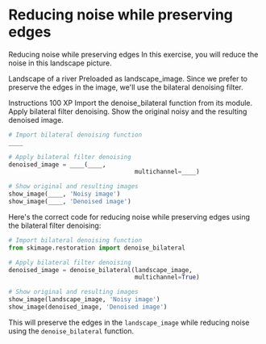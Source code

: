 # Reducing noise while preserving edges

Reducing noise while preserving edges
In this exercise, you will reduce the noise in this landscape picture.

Landscape of a river
Preloaded as landscape_image.
Since we prefer to preserve the edges in the image, we'll use the bilateral denoising filter.

Instructions
100 XP
Import the denoise_bilateral function from its module.
Apply bilateral filter denoising.
Show the original noisy and the resulting denoised image.


```py
# Import bilateral denoising function
____

# Apply bilateral filter denoising
denoised_image = ____(____, 
                                   multichannel=____)

# Show original and resulting images
show_image(____, 'Noisy image')
show_image(____, 'Denoised image')


```

Here's the correct code for reducing noise while preserving edges using the bilateral filter denoising:

```python
# Import bilateral denoising function
from skimage.restoration import denoise_bilateral

# Apply bilateral filter denoising
denoised_image = denoise_bilateral(landscape_image, 
                                   multichannel=True)

# Show original and resulting images
show_image(landscape_image, 'Noisy image')
show_image(denoised_image, 'Denoised image')
``` 

This will preserve the edges in the `landscape_image` while reducing noise using the `denoise_bilateral` function.